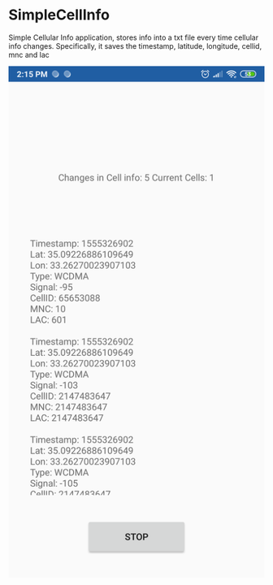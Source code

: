 # SimpleCellInfo
Simple Cellular Info application, stores info into a txt file every time cellular info changes.  Specifically, it saves the timestamp, latitude, longitude, cellid, mnc and lac

![alt text](https://github.com/jgeorg02/SimpleCellInfo/blob/master/Demo_v2.png)
